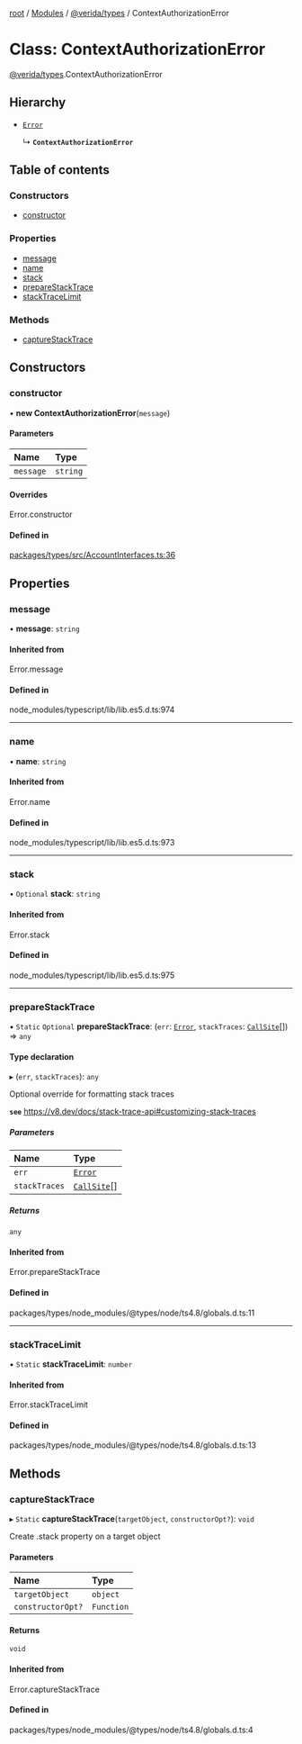 [root](../README.md) / [Modules](../modules.md) / [@verida/types](../modules/verida_types.md) / ContextAuthorizationError

# Class: ContextAuthorizationError

[@verida/types](../modules/verida_types.md).ContextAuthorizationError

## Hierarchy

- [`Error`](../modules/verida_types._internal_.md#error)

  ↳ **`ContextAuthorizationError`**

## Table of contents

### Constructors

- [constructor](verida_types.ContextAuthorizationError.md#constructor)

### Properties

- [message](verida_types.ContextAuthorizationError.md#message)
- [name](verida_types.ContextAuthorizationError.md#name)
- [stack](verida_types.ContextAuthorizationError.md#stack)
- [prepareStackTrace](verida_types.ContextAuthorizationError.md#preparestacktrace)
- [stackTraceLimit](verida_types.ContextAuthorizationError.md#stacktracelimit)

### Methods

- [captureStackTrace](verida_types.ContextAuthorizationError.md#capturestacktrace)

## Constructors

### constructor

• **new ContextAuthorizationError**(`message`)

#### Parameters

| Name | Type |
| :------ | :------ |
| `message` | `string` |

#### Overrides

Error.constructor

#### Defined in

[packages/types/src/AccountInterfaces.ts:36](https://github.com/verida/verida-js/blob/a690f60/packages/types/src/AccountInterfaces.ts#L36)

## Properties

### message

• **message**: `string`

#### Inherited from

Error.message

#### Defined in

node_modules/typescript/lib/lib.es5.d.ts:974

___

### name

• **name**: `string`

#### Inherited from

Error.name

#### Defined in

node_modules/typescript/lib/lib.es5.d.ts:973

___

### stack

• `Optional` **stack**: `string`

#### Inherited from

Error.stack

#### Defined in

node_modules/typescript/lib/lib.es5.d.ts:975

___

### prepareStackTrace

▪ `Static` `Optional` **prepareStackTrace**: (`err`: [`Error`](../modules/verida_types._internal_.md#error), `stackTraces`: [`CallSite`](../interfaces/verida_types._internal_.CallSite.md)[]) => `any`

#### Type declaration

▸ (`err`, `stackTraces`): `any`

Optional override for formatting stack traces

**`see`** https://v8.dev/docs/stack-trace-api#customizing-stack-traces

##### Parameters

| Name | Type |
| :------ | :------ |
| `err` | [`Error`](../modules/verida_types._internal_.md#error) |
| `stackTraces` | [`CallSite`](../interfaces/verida_types._internal_.CallSite.md)[] |

##### Returns

`any`

#### Inherited from

Error.prepareStackTrace

#### Defined in

packages/types/node_modules/@types/node/ts4.8/globals.d.ts:11

___

### stackTraceLimit

▪ `Static` **stackTraceLimit**: `number`

#### Inherited from

Error.stackTraceLimit

#### Defined in

packages/types/node_modules/@types/node/ts4.8/globals.d.ts:13

## Methods

### captureStackTrace

▸ `Static` **captureStackTrace**(`targetObject`, `constructorOpt?`): `void`

Create .stack property on a target object

#### Parameters

| Name | Type |
| :------ | :------ |
| `targetObject` | `object` |
| `constructorOpt?` | `Function` |

#### Returns

`void`

#### Inherited from

Error.captureStackTrace

#### Defined in

packages/types/node_modules/@types/node/ts4.8/globals.d.ts:4
